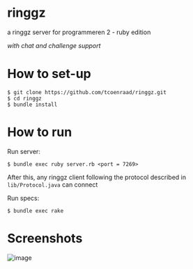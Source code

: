 ringgz
======

a ringgz server for programmeren 2 - ruby edition  

*with chat and challenge support*

How to set-up
=============

    $ git clone https://github.com/tcoenraad/ringgz.git
    $ cd ringgz
    $ bundle install

How to run
==========

Run server:

    $ bundle exec ruby server.rb <port = 7269>

After this, any ringgz client following the protocol described in `lib/Protocol.java` can connect

Run specs:

    $ bundle exec rake

Screenshots
===========

![image](http://i.imgur.com/LLkpM9d.png)